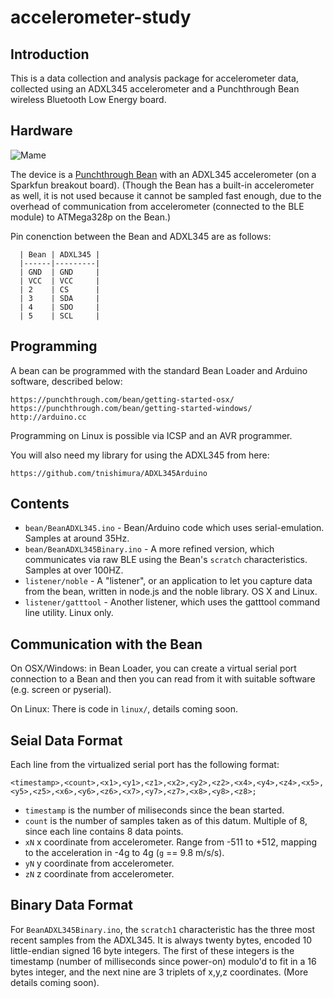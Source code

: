 accelerometer-study
===================

Introduction
------------

This is a data collection and analysis package for accelerometer data, collected using an ADXL345 accelerometer and a Punchthrough Bean wireless Bluetooth Low Energy board.

Hardware
--------

![Mame](https://raw.githubusercontent.com/tnishimura/accelerometer-study/master/img/mame.png)

The device is a [Punchthrough Bean](https://punchthrough.com/bean/) with an ADXL345 accelerometer (on a Sparkfun breakout board).  (Though the Bean has a built-in accelerometer as well, it is not used because it cannot be sampled fast enough, due to the overhead of communication from  accelerometer (connected to the BLE module) to ATMega328p on the Bean.)

Pin conenction between the Bean and ADXL345 are as follows:

      | Bean | ADXL345 |
      |------|---------|
      | GND  | GND     |
      | VCC  | VCC     |
      | 2    | CS      |
      | 3    | SDA     |
      | 4    | SDO     |
      | 5    | SCL     |

Programming
-----------

A bean can be programmed with the standard Bean Loader and Arduino software, described below:

    https://punchthrough.com/bean/getting-started-osx/
    https://punchthrough.com/bean/getting-started-windows/
    http://arduino.cc

Programming on Linux is possible via ICSP and an AVR programmer.

You will also need my library for using the ADXL345 from here:

    https://github.com/tnishimura/ADXL345Arduino


Contents
--------

-  `bean/BeanADXL345.ino` -  Bean/Arduino code which uses serial-emulation.  Samples at around 35Hz.
-  `bean/BeanADXL345Binary.ino` - A more refined version, which communicates via raw BLE using the Bean's `scratch` characteristics.  Samples at over 100HZ.
-  `listener/noble` - A "listener", or an application to let you capture data from the bean, written in node.js and the noble library.  OS X and Linux.
-  `listener/gatttool` - Another listener, which uses the gatttool command line utility. Linux only.


Communication with the Bean
---------------------------

On OSX/Windows: in Bean Loader, you can create a virtual serial port connection to a Bean and then you can read from it with suitable software (e.g. screen or pyserial).

On Linux: There is code in `linux/`, details coming soon.


Seial Data Format
-----------------

Each line from the virtualized serial port has the following format:

    <timestamp>,<count>,<x1>,<y1>,<z1>,<x2>,<y2>,<z2>,<x4>,<y4>,<z4>,<x5>,<y5>,<z5>,<x6>,<y6>,<z6>,<x7>,<y7>,<z7>,<x8>,<y8>,<z8>;

-  `timestamp` is the number of miliseconds since the bean started.
-  `count` is the number of samples taken as of this datum.  Multiple of 8, since each line contains 8 data points.
-  `xN` x coordinate from accelerometer.  Range from -511 to +512, mapping to the acceleration in -4g to 4g (`g` == 9.8 m/s/s).
-  `yN` y coordinate from accelerometer.  
-  `zN` z coordinate from accelerometer.  

Binary Data Format
------------------

For `BeanADXL345Binary.ino`, the `scratch1` characteristic has the three most recent samples from the ADXL345.  It is always twenty bytes, encoded 10 little-endian signed 16 byte integers.  The first of these integers is the timestamp (number of milliseconds since power-on) modulo'd to fit in a 16 bytes integer, and the next nine are 3 triplets of x,y,z coordinates.  (More details coming soon).





